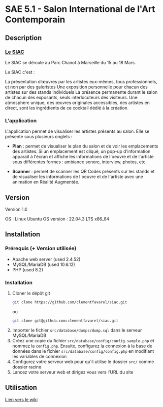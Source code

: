 # SAE 5.1 - Salon International de l'Art Contemporain

## Description

### [Le SIAC](https://siac-marseille.fr/)

Le SIAC se déroule au Parc Chanot à Marseille du 15 au 18 Mars.

Le SIAC c'est :

La présentation d’œuvres par les artistes eux-mêmes, tous professionnels, et non par des galeristes
Une exposition personnelle pour chacun des artistes sur des stands individuels
La présence permanente durant le salon de chacun des exposants, seuls interlocuteurs des visiteurs.
Une atmosphère unique, des œuvres originales accessibles, des artistes en direct, sont les ingrédients de ce cocktail dédié à la création.

### L'application

L'application permet de visualiser les artistes présents au salon.
Elle se présente sous plusieurs onglets :

-   **Plan** : permet de visualiser le plan du salon et de voir les emplacements des artistes. Si un emplacement est cliqué, un pop-up d'information apparait à l'écran et affiche les informations de l'oeuvre et de l'artiste sous différentes formes : ambiance sonore, interview, photos, etc.

-   **Scanner** : permet de scanner les QR Codes présents sur les stands et de visualiser les informations de l'oeuvre et de l'artiste avec une animation en Réalité Augmentée.

## Version

Version 1.0

OS : Linux Ubuntu
OS version : 22.04.3 LTS x86_64

## Installation

### Prérequis (+ Version utilisée)

-   Apache web server (used 2.4.52)
-   MySQL/MariaDB (used 10.6.12)
-   PHP (used 8.2)

### Installation

1. Cloner le dépôt git
    ```sh
    git clone https://github.com/clementfavarel/siac.git
    ```
    ou
    ```sh
    git clone git@github.com:clementfavarel/siac.git
    ```
2. Importer le fichier `src/database/dumps/dump.sql` dans le serveur MySQL/MariaDB
3. Créez une copie du fichier `src/database/config/config.sample.php` et nommez la `config.php`. Ensuite, configurez la connexion à la base de données dans le fichier `src/database/config/config.php` en modifiant les variables de connexion
4. Configurez votre serveur web pour qu'il utilise le dossier `src/` comme dossier racine
5. Lancez votre serveur web et dirigez vous vers l'URL du site

## Utilisation

[Lien vers le wiki](https://github.com/clementfavarel/siac/wiki)
